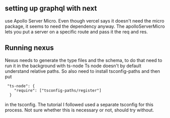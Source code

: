 ## setting up graphql with next

use Apollo Server Micro. Even though vercel says it doesn't need the micro package, it seems
to need the dependency anyway. The apolloServerMicro lets you put a server on a specific route
and pass it the req and res.

## Running nexus

Nexus needs to generate the type files and the schema, to do that need to run it in the background with ts-node
Ts node doesn't by default understand relative paths. So also need to install tsconfig-paths and then put

```
 "ts-node": {
    "require": ["tsconfig-paths/register"]
  }
```

in the tsconfig. The tutorial I followed used a separate tsconfig for this process. Not sure whether this is necessary or not, should try without.
